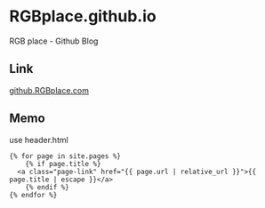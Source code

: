 # RGBplace.github.io
RGB place - Github Blog

## Link
[github.RGBplace.com](https://github.rgbplace.com)


## Memo

use header.html
```
{% for page in site.pages %}
	{% if page.title %}
  <a class="page-link" href="{{ page.url | relative_url }}">{{ page.title | escape }}</a>
	{% endif %}
{% endfor %}
```
